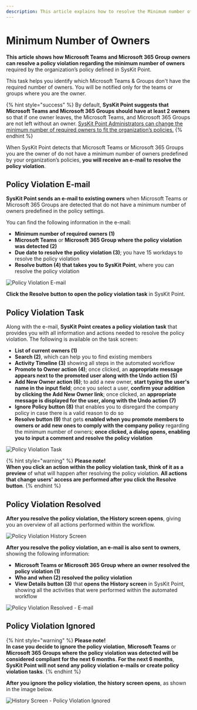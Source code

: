 ```yaml
---
description: This article explains how to resolve the Minimum number of Owners policy violation.
---
```


# Minimum Number of Owners

**This article shows how Microsoft Teams and Microsoft 365 Group owners can resolve a policy violation regarding the minimum number of owners** required by the organization’s policy defined in SysKit Point. 

This task helps you identify which Microsoft Teams & Groups don't have the required number of owners. You will be notified only for the teams or groups where you are the owner.

{% hint style="success" %}
By default, **SysKit Point suggests that Microsoft Teams and Microsoft 365 Groups should have at least 2 owners** so that if one owner leaves, the Microsoft Teams, and Microsoft 365 Groups are not left without an owner. 
[SysKit Point Administrators can change the minimum number of required owners to fit the organization’s policies.](set-up-automated-workflows.md)
{% endhint %}

When SysKit Point detects that Microsoft Teams or Microsoft 365 Groups you are the owner of do not have a minimum number of owners predefined by your organization’s policies, **you will receive an e-mail to resolve the policy violation**.

## Policy Violation E-mail

**SysKit Point sends an e-mail to existing owners** when Microsoft Teams or Microsoft 365 Groups are detected that do not have a minimum number of owners predefined in the policy settings. 

You can find the following information in the e-mail:
* **Minimum number of required owners (1)**
* **Microsoft Teams** or **Microsoft 365 Group where the policy violation was detected (2)**
* **Due date to resolve the policy violation (3)**; you have 15 workdays to resolve the policy violation
* **Resolve button (4) that takes you to SysKit Point**, where you can resolve the policy violation

![Policy Violation E-mail](../../.gitbook/assets/minimum_number_of_owners-email.png)

**Click the Resolve button to open the policy violation task** in SysKit Point.

## Policy Violation Task

Along with the e-mail, **SysKit Point creates a policy violation task** that provides you with all information and actions needed to resolve the policy violation. 
The following is available on the task screen:
* **List of current owners (1)**
* **Search (2)**, which can help you to find existing members
* **Activity Timeline (3)** showing all steps in the automated workflow
* **Promote to Owner action (4)**; once clicked, an **appropriate message appears next to the promoted user along with the Undo action (5)**
* **Add New Owner action (6)**; to add a new owner, **start typing the user's name in the input field**; once you select a user, **confirm your addition by clicking the Add New Owner link**; once clicked, an **appropriate message is displayed for the user, along with the Undo action (7)**
* **Ignore Policy button (8)** that enables you to disregard the company policy in case there is a valid reason to do so
* **Resolve button (9)** that gets **enabled when you promote members to owners or add new ones to comply with the company policy** regarding the minimum number of owners; **once clicked, a dialog opens, enabling you to input a comment and resolve the policy violation**

![Policy Violation Task](../../.gitbook/assets/minimum_number_of_owners-policy_violation_task.png)

{% hint style="warning" %}
**Please note!**  
**When you click an action within the policy violation task, think of it as a preview** of what will happen after resolving the policy violation.
**All actions that change users' access are performed after you click the Resolve button**. 
{% endhint %}

## Policy Violation Resolved 

**After you resolve the policy violation, the History screen opens**, giving you an overview of all actions performed within the workflow.

![Policy Violation History Screen](../../.gitbook/assets/minimum_number_of_owners-workflow_history.png)

**After you resolve the policy violation, an e-mail is also sent to owners**, showing the following information:
* **Microsoft Teams or Microsoft 365 Group where an owner resolved the policy violation (1)**
* **Who and when (2) resolved the policy violation**
* **View Details button (3)** that **opens the History screen** in SysKit Point, showing all the activities that were performed within the automated workflow

![Policy Violation Resolved - E-mail](../../.gitbook/assets/minimum_number_of_owners-resolved_email.png)

## Policy Violation Ignored

{% hint style="warning" %}
**Please note!**  
**In case you decide to ignore the policy violation**, **Microsoft Teams** or **Microsoft 365 Groups where the policy violation was detected will be considered compliant for the next 6 months**. **For the next 6 months**, **SysKit Point will not send any policy violation e-mails or create policy violation tasks**.
{% endhint %}

**After you ignore the policy violation**, **the history screen opens**, as shown in the image below. 

![History Screen - Policy Violation Ignored](../../.gitbook/assets/minimum_number_of_owners-workflow_history_ignored.png)
